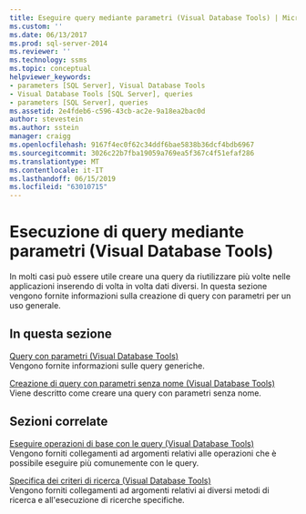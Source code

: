 ```yaml
---
title: Eseguire query mediante parametri (Visual Database Tools) | Microsoft Docs
ms.custom: ''
ms.date: 06/13/2017
ms.prod: sql-server-2014
ms.reviewer: ''
ms.technology: ssms
ms.topic: conceptual
helpviewer_keywords:
- parameters [SQL Server], Visual Database Tools
- Visual Database Tools [SQL Server], queries
- parameters [SQL Server], queries
ms.assetid: 2e4fdeb6-c596-43cb-ac2e-9a18ea2bac0d
author: stevestein
ms.author: sstein
manager: craigg
ms.openlocfilehash: 9167f4ec0f62c34ddf6bae5838b36dcf4bdb6967
ms.sourcegitcommit: 3026c22b7fba19059a769ea5f367c4f51efaf286
ms.translationtype: MT
ms.contentlocale: it-IT
ms.lasthandoff: 06/15/2019
ms.locfileid: "63010715"
---
```

# <a name="query-with-parameters-visual-database-tools"></a>Esecuzione di query mediante parametri (Visual Database Tools)
  In molti casi può essere utile creare una query da riutilizzare più volte nelle applicazioni inserendo di volta in volta dati diversi. In questa sezione vengono fornite informazioni sulla creazione di query con parametri per un uso generale.  
  
## <a name="in-this-section"></a>In questa sezione  
 [Query con parametri &#40;Visual Database Tools&#41;](visual-database-tools.md)  
 Vengono fornite informazioni sulle query generiche.  
  
 [Creazione di query con parametri senza nome &#40;Visual Database Tools&#41;](create-queries-with-unnamed-parameters-visual-database-tools.md)  
 Viene descritto come creare una query con parametri senza nome.  
  
## <a name="related-sections"></a>Sezioni correlate  
 [Eseguire operazioni di base con le query &#40;Visual Database Tools&#41;](perform-basic-operations-with-queries-visual-database-tools.md)  
 Vengono forniti collegamenti ad argomenti relativi alle operazioni che è possibile eseguire più comunemente con le query.  
  
 [Specifica dei criteri di ricerca &#40;Visual Database Tools&#41;](specify-search-criteria-visual-database-tools.md)  
 Vengono forniti collegamenti ad argomenti relativi ai diversi metodi di ricerca e all'esecuzione di ricerche specifiche.  
  
  
